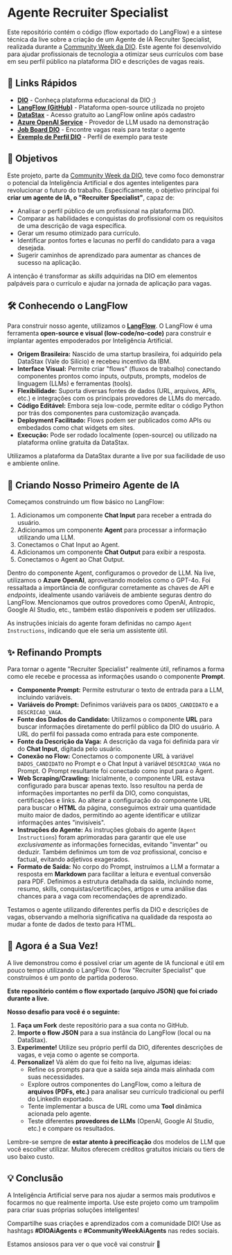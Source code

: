 # Agente Recruiter Specialist

Este repositório contém o código (flow exportado do LangFlow) e a síntese técnica da live sobre a criação de um Agente de IA Recruiter Specialist, realizada durante a [Community Week da DIO](https://pages.dio.me/lp-community-week2). Este agente foi desenvolvido para ajudar profissionais de tecnologia a otimizar seus currículos com base em seu perfil público na plataforma DIO e descrições de vagas reais.

## 🔗 Links Rápidos

- **[DIO](https://www.dio.me)** - Conheça plataforma educacional da DIO ;)
- **[LangFlow (GitHub)](https://github.com/langflow-ai/langflow)** - Plataforma open-source utilizada no projeto
- **[DataStax](https://www.datastax.com)** - Acesso gratuito ao LangFlow online após cadastro
- **[Azure OpenAI Service](https://azure.microsoft.com/pt-br/products/ai-services/openai-service)** - Provedor de LLM usado na demonstração
- **[Job Board DIO](https://web.dio.me/job-board)** - Encontre vagas reais para testar o agente
- **[Exemplo de Perfil DIO](https://www.dio.me/users/falvojr)** - Perfil de exemplo para teste

## 🚀 Objetivos

Este projeto, parte da [Community Week da DIO](https://pages.dio.me/lp-community-week2), teve como foco demonstrar o potencial da Inteligência Artificial e dos agentes inteligentes para revolucionar o futuro do trabalho. Especificamente, o objetivo principal foi **criar um agente de IA, o "Recruiter Specialist"**, capaz de:
*   Analisar o perfil público de um profissional na plataforma DIO.
*   Comparar as habilidades e conquistas do profissional com os requisitos de uma descrição de vaga específica.
*   Gerar um resumo otimizado para currículo.
*   Identificar pontos fortes e lacunas no perfil do candidato para a vaga desejada.
*   Sugerir caminhos de aprendizado para aumentar as chances de sucesso na aplicação.

A intenção é transformar as _skills_ adquiridas na DIO em elementos palpáveis para o currículo e ajudar na jornada de aplicação para vagas.

## 🛠️ Conhecendo o LangFlow

Para construir nosso agente, utilizamos o **[LangFlow](https://github.com/langflow-ai/langflow)**. O LangFlow é uma ferramenta **open-source e visual (low-code/no-code)** para construir e implantar agentes empoderados por Inteligência Artificial.

*   **Origem Brasileira:** Nascido de uma startup brasileira, foi adquirido pela DataStax (Vale do Silício) e recebeu incentivo da IBM.
*   **Interface Visual:** Permite criar "flows" (fluxos de trabalho) conectando componentes prontos como inputs, outputs, prompts, modelos de linguagem (LLMs) e ferramentas (tools).
*   **Flexibilidade:** Suporta diversas fontes de dados (URL, arquivos, APIs, etc.) e integrações com os principais provedores de LLMs do mercado.
*   **Código Editável:** Embora seja low-code, permite editar o código Python por trás dos componentes para customização avançada.
*   **Deployment Facilitado:** Flows podem ser publicados como APIs ou embedados como chat widgets em sites.
*   **Execução:** Pode ser rodado localmente (open-source) ou utilizado na plataforma online gratuita da DataStax.

Utilizamos a plataforma da DataStax durante a live por sua facilidade de uso e ambiente online.

## 🤖 Criando Nosso Primeiro Agente de IA

Começamos construindo um flow básico no LangFlow:
1.  Adicionamos um componente **Chat Input** para receber a entrada do usuário.
2.  Adicionamos um componente **Agent** para processar a informação utilizando uma LLM.
3.  Conectamos o Chat Input ao Agent.
4.  Adicionamos um componente **Chat Output** para exibir a resposta.
5.  Conectamos o Agent ao Chat Output.

Dentro do componente Agent, configuramos o provedor de LLM. Na live, utilizamos o **Azure OpenAI**, aproveitando modelos como o GPT-4o. Foi ressaltada a importância de configurar corretamente as chaves de API e *endpoints*, idealmente usando variáveis de ambiente seguras dentro do LangFlow. Mencionamos que outros provedores como OpenAI, Antropic, Google AI Studio, etc., também estão disponíveis e podem ser utilizados.

As instruções iniciais do agente foram definidas no campo `Agent Instructions`, indicando que ele seria um assistente útil.

## ✨ Refinando Prompts

Para tornar o agente "Recruiter Specialist" realmente útil, refinamos a forma como ele recebe e processa as informações usando o componente **Prompt**.

*   **Componente Prompt:** Permite estruturar o texto de entrada para a LLM, incluindo variáveis.
*   **Variáveis do Prompt:** Definimos variáveis para os `DADOS_CANDIDATO` e a `DESCRICAO_VAGA`.
*   **Fonte dos Dados do Candidato:** Utilizamos o componente **URL** para buscar informações diretamente do perfil público da DIO do usuário. A URL do perfil foi passada como entrada para este componente.
*   **Fonte da Descrição da Vaga:** A descrição da vaga foi definida para vir do **Chat Input**, digitada pelo usuário.
*   **Conexão no Flow:** Conectamos o componente URL à variável `DADOS_CANDIDATO` no Prompt e o Chat Input à variável `DESCRICAO_VAGA` no Prompt. O Prompt resultante foi conectado como input para o Agent.
*   **Web Scraping/Crawling:** Inicialmente, o componente URL estava configurado para buscar apenas texto. Isso resultou na perda de informações importantes no perfil da DIO, como conquistas, certificações e links. Ao alterar a configuração do componente URL para buscar o **HTML** da página, conseguimos extrair uma quantidade muito maior de dados, permitindo ao agente identificar e utilizar informações antes "invisíveis".
*   **Instruções do Agente:** As instruções globais do agente (`Agent Instructions`) foram aprimoradas para garantir que ele use *exclusivamente* as informações fornecidas, evitando "inventar" ou deduzir. Também definimos um tom de voz profissional, conciso e factual, evitando adjetivos exagerados.
*   **Formato de Saída:** No corpo do Prompt, instruímos a LLM a formatar a resposta em **Markdown** para facilitar a leitura e eventual conversão para PDF. Definimos a estrutura detalhada da saída, incluindo nome, resumo, skills, conquistas/certificações, artigos e uma análise das chances para a vaga com recomendações de aprendizado.

Testamos o agente utilizando diferentes perfis da DIO e descrições de vagas, observando a melhoria significativa na qualidade da resposta ao mudar a fonte de dados de texto para HTML.

## 🎯 Agora é a Sua Vez!

A live demonstrou como é possível criar um agente de IA funcional e útil em pouco tempo utilizando o LangFlow. O flow "Recruiter Specialist" que construímos é um ponto de partida poderoso.

**Este repositório contém o flow exportado (arquivo JSON) que foi criado durante a live.**

**Nosso desafio para você é o seguinte:**

1.  **Faça um Fork** deste repositório para a sua conta no GitHub.
2.  **Importe o flow JSON** para a sua instância do LangFlow (local ou na DataStax).
3.  **Experimente!** Utilize seu próprio perfil da DIO, diferentes descrições de vagas, e veja como o agente se comporta.
4.  **Personalize!** Vá além do que foi feito na live, algumas ideias:
    *   Refine os prompts para que a saída seja ainda mais alinhada com suas necessidades.
    *   Explore outros componentes do LangFlow, como a leitura de **arquivos (PDFs, etc.)** para analisar seu currículo tradicional ou perfil do LinkedIn exportado.
    *   Tente implementar a busca de URL como uma **Tool** dinâmica acionada pelo agente.
    *   Teste diferentes **provedores de LLMs** (OpenAI, Google AI Studio, etc.) e compare os resultados.

Lembre-se sempre de **estar atento à precificação** dos modelos de LLM que você escolher utilizar. Muitos oferecem créditos gratuitos iniciais ou tiers de uso baixo custo.

## 💡 Conclusão

A Inteligência Artificial serve para nos ajudar a sermos mais produtivos e focarmos no que realmente importa. Use este projeto como um trampolim para criar suas próprias soluções inteligentes!

Compartilhe suas criações e aprendizados com a comunidade DIO! Use as hashtags **#DIOAiAgents** e **#CommunityWeekAiAgents** nas redes sociais.

Estamos ansiosos para ver o que você vai construir 🚀
